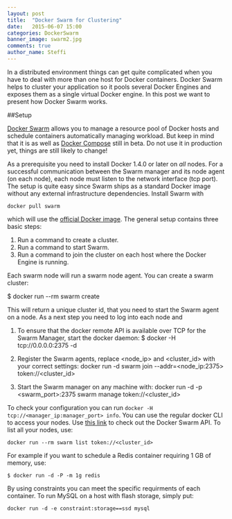 ```yaml
---
layout: post
title:  "Docker Swarm for Clustering"
date:   2015-06-07 15:00
categories: DockerSwarm
banner_image: swarm2.jpg
comments: true
author_name: Steffi
---
```


In a distributed environment things can get quite complicated when you have to deal with more than one host for Docker containers. Docker Swarm helps to cluster your application so it pools several Docker Engines and exposes them as a single virtual Docker engine. In this post we want to present how Docker Swarm works.

<!--more-->

##Setup

[Docker Swarm](https://docs.docker.com/swarm/) allows you to manage a resource pool of Docker hosts and schedule containers automatically managing workload. But keep in mind that it is as well as [Docker Compose](http://learning-continuous-deployment.github.io/docker,/docker/compose/2015/05/30/docker-compose/) still in beta. Do not use it in production yet, things are still likely to change! 

As a prerequisite you need to install Docker 1.4.0 or later on *all* nodes. For a successful communication between the Swarm manager and its node agent (on each node), each node must listen to the network interface (tcp port). The setup is quite easy since Swarm ships as a standard Docker image without any external infrastructure dependencies. Install Swarm with 

    docker pull swarm 

which will use the [official Docker image](https://registry.hub.docker.com/_/swarm/). The general setup contains three basic steps: 	

 1. Run a command to create a cluster. 
 2. Run a command to start Swarm. 
 3. Run a command to join the cluster on each host where the Docker Engine is running. 
  
Each swarm node will run a swarm node agent. You can create a swarm cluster: 

   $ docker run --rm swarm create
   
This will return a unique cluster id, that you need to start the Swarm agent on a node. As a next step you need to log into each node and 
  
 1. To ensure that the docker remote API is available over TCP for the Swarm Manager, start the docker daemon:
       $ docker -H tcp://0.0.0.0:2375 -d

 2. Register the Swarm agents, replace <node_ip> and <cluster_id> with your correct settings: 
        docker run -d swarm join --addr=<node_ip:2375> token://<cluster_id>
	
 3. Start the Swarm manager on any machine with: 
       docker run -d -p <swarm_port>:2375 swarm manage token://<cluster_id>
  
To check your configuration you can run `docker -H tcp://<manager_ip:manager_port> info`. You can use the regular docker CLI to access your nodes. Use [this link](https://docs.docker.com/swarm/API/) to check out the Docker Swarm API. To list all your nodes, use: 

    docker run --rm swarm list token://<cluster_id>
    
For example if you want to schedule a Redis container requiring 1 GB of memory, use:

    $ docker run -d -P -m 1g redis
    
By using constraints you can meet the specific requirments of each container. To run MySQL on a host with flash storage, simply put:

    docker run -d -e constraint:storage==ssd mysql 




